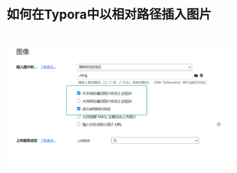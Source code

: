 # 如何在Typora中以相对路径插入图片

‍

![image-20221204033349704](assets/image-20221204033349704-20230113191942-qsy4u1p.png)​

‍
